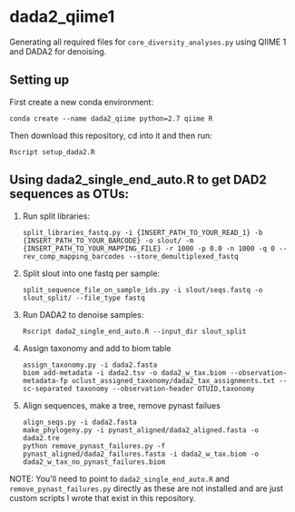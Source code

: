 # dada2_qiime1
Generating all required files for `core_diversity_analyses.py` using QIIME 1 and DADA2 for denoising.

## Setting up
First create a new conda environment:

```
conda create --name dada2_qiime python=2.7 qiime R
``` 

Then download this repository, cd into it and then run:

```
Rscript setup_dada2.R
```

## Using dada2\_single\_end_auto.R to get DAD2 sequences as OTUs:
1. Run split libraries:
	```
	split_libraries_fastq.py -i {INSERT_PATH_TO_YOUR_READ_1} -b {INSERT_PATH_TO_YOUR_BARCODE} -o slout/ -m {INSERT_PATH_TO_YOUR_MAPPING_FILE} -r 1000 -p 0.0 -n 1000 -q 0 --rev_comp_mapping_barcodes --store_demultiplexed_fastq
	```
2. Split slout into one fastq per sample:
	```
	split_sequence_file_on_sample_ids.py -i slout/seqs.fastq -o slout_split/ --file_type fastq
	```
3. Run DADA2 to denoise samples:
	```
	Rscript dada2_single_end_auto.R --input_dir slout_split
	```
4. Assign taxonomy and add to biom table
	```
	assign_taxonomy.py -i dada2.fasta
	biom add-metadata -i dada2.tsv -o dada2_w_tax.biom --observation-metadata-fp uclust_assigned_taxonomy/dada2_tax_assignments.txt --sc-separated taxonomy --observation-header OTUID,taxonomy
	```
5. Align sequences, make a tree, remove pynast failues
	```
	align_seqs.py -i dada2.fasta
	make_phylogeny.py -i pynast_aligned/dada2_aligned.fasta -o dada2.tre
	python remove_pynast_failures.py -f pynast_aligned/dada2_failures.fasta -i dada2_w_tax.biom -o dada2_w_tax_no_pynast_failures.biom
	```

NOTE: You'll need to point to `dada2_single_end_auto.R` and `remove_pynast_failures.py` directly as these are not installed and are just custom scripts I wrote that exist in this repository.
